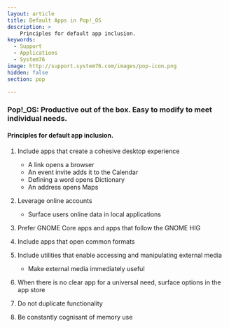 ```yaml
---
layout: article
title: Default Apps in Pop!_OS
description: >
    Principles for default app inclusion.
keywords:
  - Support
  - Applications
  - System76
image: http://support.system76.com/images/pop-icon.png
hidden: false
section: pop

---
```


### Pop!\_OS: Productive out of the box. Easy to modify to meet individual needs.

#### Principles for default app inclusion.

1. Include apps that create a cohesive desktop experience

   * A link opens a browser
   * An event invite adds it to the Calendar
   * Defining a word opens Dictionary
   * An address opens Maps
   
2. Leverage online accounts

   * Surface users online data in local applications
   
3. Prefer GNOME Core apps and apps that follow the GNOME HIG

4. Include apps that open common formats

5. Include utilities that enable accessing and manipulating external media

   * Make external media immediately useful
   
6. When there is no clear app for a universal need, surface options in the app store
   
7. Do not duplicate functionality

8. Be constantly cognisant of memory use
